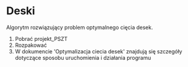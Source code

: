 # Deski

Algorytm rozwiązujący problem optymalnego cięcia desek. 

1. Pobrać projekt_PSZT
2. Rozpakować
3. W dokumencie 'Optymalizacja ciecia desek' znajdują się szczegóły dotyczące sposobu uruchomienia i działania programu
